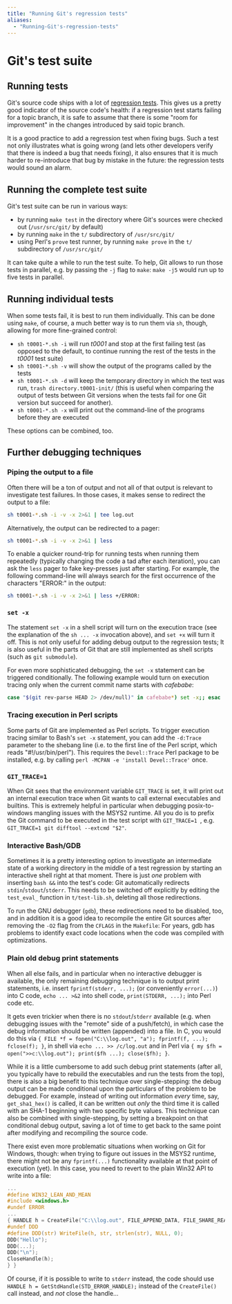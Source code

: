 ```yaml
---
title: "Running Git's regression tests"
aliases:
  - "Running-Git's-regression-tests"
---
```

# Git's test suite

## Running tests

Git's source code ships with a lot of [regression tests](http://en.wikipedia.org/wiki/Regression_testing). This gives us a pretty good indicator of the source code's health: if a regression test starts failing for a topic branch, it is safe to assume that there is some "room for improvement" in the changes introduced by said topic branch.

It is a good practice to add a regression test when fixing bugs. Such a test not only illustrates what is going wrong (and lets other developers verify that there is indeed a bug that needs fixing), it also ensures that it is much harder to re-introduce that bug by mistake in the future: the regression tests would sound an alarm.

## Running the complete test suite

Git's test suite can be run in various ways:

- by running `make test` in the directory where Git's sources were checked out (`/usr/src/git/` by default)
- by running `make` in the `t/` subdirectory of `/usr/src/git/`
- using Perl's `prove` test runner, by running `make prove` in the `t/` subdirectory of `/usr/src/git/`

It can take quite a while to run the test suite. To help, Git allows to run those tests in parallel, e.g. by passing the `-j` flag to `make`: `make -j5` would run up to five tests in parallel.

## Running individual tests

When some tests fail, it is best to run them individually. This can be done using `make`, of course, a much better way is to run them via `sh`, though, allowing for more fine-grained control:

- `sh t0001-*.sh -i` will run *t0001* and stop at the first failing test (as opposed to the default, to continue running the rest of the tests in the *t0001* test suite)
- `sh t0001-*.sh -v` will show the output of the programs called by the tests
- `sh t0001-*.sh -d` will keep the temporary directory in which the test was run, `trash directory.t0001-init/` (this is useful when comparing the output of tests between Git versions when the tests fail for one Git version but succeed for another).
- `sh t0001-*.sh -x` will print out the command-line of the programs before they are executed

These options can be combined, too.

## Further debugging techniques

### Piping the output to a file

Often there will be a ton of output and not all of that output is relevant to investigate test failures. In those cases, it makes sense to redirect the output to a file:

```bash
sh t0001-*.sh -i -v -x 2>&1 | tee log.out
```

Alternatively, the output can be redirected to a pager:

```bash
sh t0001-*.sh -i -v -x 2>&1 | less
```

To enable a quicker round-trip for running tests when running them repeatedly (typically changing the code a tad after each iteration), you can ask the `less` pager to fake key-presses just after starting. For example, the following command-line will always search for the first occurrence of the characters "ERROR:" in the output:

```bash
sh t0001-*.sh -i -v -x 2>&1 | less +/ERROR:
```

### `set -x`

The statement `set -x` in a shell script will turn on the execution trace (see the explanation of the `sh ... -x` invocation above), and `set +x` will turn it off. This is not only useful for adding debug output to the regression tests; It is also useful in the parts of Git that are still implemented as shell scripts (such as `git submodule`).

For even more sophisticated debugging, the `set -x` statement can be triggered conditionally. The following example would turn on execution tracing only when the current commit name starts with *cafebabe*:

```bash
case "$(git rev-parse HEAD 2> /dev/null)" in cafebabe*) set -x;; esac
```

### Tracing execution in Perl scripts

Some parts of Git are implemented as Perl scripts. To trigger execution tracing similar to Bash's `set -x` statement, you can add the `-d:Trace` parameter to the shebang line (i.e. to the first line of the Perl script, which reads "#!/usr/bin/perl"). This requires the `Devel::Trace` Perl package to be installed, e.g. by calling `perl -MCPAN -e 'install Devel::Trace'` once.

### `GIT_TRACE=1`

When Git sees that the environment variable `GIT_TRACE` is set, it will print out an internal execution trace when Git wants to call external executables and builtins. This is extremely helpful in particular when debugging posix-to-windows mangling issues with the MSYS2 runtime. All you do is to prefix the Git command to be executed in the test script with `GIT_TRACE=1 `, e.g. `GIT_TRACE=1 git difftool --extcmd "$2"`.

### Interactive Bash/GDB

Sometimes it is a pretty interesting option to investigate an intermediate state of a working directory in the middle of a test regression by starting an interactive shell right at that moment. There is just *one* problem with inserting `bash &&` into the test's code: Git automatically redirects `stdin`/`stdout`/`stderr`. This needs to be switched off explicitly by editing the `test_eval_` function in `t/test-lib.sh`, deleting all those redirections.

To run the GNU debugger (`gdb`), these redirections need to be disabled, too, and in addition it is a good idea to recompile the entire Git sources after removing the `-O2` flag from the `CFLAGS` in the `Makefile`: For years, gdb has problems to identify exact code locations when the code was compiled with optimizations.

### Plain old debug print statements

When all else fails, and in particular when no interactive debugger is available, the only remaining debugging technique is to output print statements, i.e. insert `fprintf(stderr, ...);` (or conveniently `error(...)`) into C code, `echo ... >&2` into shell code, `print(STDERR, ...);` into Perl code etc.

It gets even trickier when there is no `stdout`/`stderr` available (e.g. when debugging issues with the "remote" side of a push/fetch), in which case the debug information should be written (appended) into a file. In C, you would do this via `{ FILE *f = fopen("C:\\log.out", "a"); fprintf(f, ...); fclose(f); }`, in shell via `echo ... >> /c/log.out` and in Perl via `{ my $fh = open(">>c:\\log.out"); print($fh ...); close($fh); }`.

While it is a little cumbersome to add such debug print statements (after all, you typically have to rebuild the executables and run the tests from the top), there is also a big benefit to this technique over single-stepping: the debug output can be made conditional upon the particulars of the problem to be debugged. For example, instead of writing out information *every* time, say, `get_sha1_hex()` is called, it can be written out *only* the third time it is called with an SHA-1 beginning with two specific byte values. This technique can also be combined with single-stepping, by setting a breakpoint on that conditional debug output, saving a lot of time to get back to the same point after modifying and recompiling the source code.

There exist even more problematic situations when working on Git for Windows, though: when trying to figure out issues in the MSYS2 runtime, there might not be any `fprintf(...)` functionality available at that point of execution (yet). In this case, you need to revert to the plain Win32 API to write into a file:

```c
...
#define WIN32_LEAN_AND_MEAN
#include <windows.h>
#undef ERROR
...
{ HANDLE h = CreateFile("C:\\log.out", FILE_APPEND_DATA, FILE_SHARE_READ, NULL, OPEN_ALWAYS, FILE_ATTRIBUTE_NORMAL, NULL); if (h) {
#undef DDD
#define DDD(str) WriteFile(h, str, strlen(str), NULL, 0);
DDD("Hello");
DDD(...);
DDD("\n");
CloseHandle(h);
} }
```

Of course, if it is possible to write to `stderr` instead, the code should use `HANDLE h = GetStdHandle(STD_ERROR_HANDLE);` instead of the `CreateFile()` call instead, and *not* close the handle...
